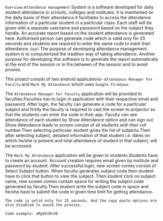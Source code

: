`Overview`
`Attendance management` System is a software developed for daily student attendance in schools, colleges and institutes. It is maintained on the daily basis of their attendance.It facilitates to access the attendance information of a particular student in a particular class. Each staff will be given with a separate username and password based on the subject they handle. An accurate report based on the student attendance is generated here. Authorised person can generate code which is valid only for 25 seconds and students are required to enter the same code to mark their attendance.
`Goal`
The purpose of developing attendance management system is to computerized the tradition way of taking attendance. Another purpose for developing this software is to generate the report automatically at the end of the session or in the between of the session and to avoid proxies.

This project consist of two android applications- `Attendance Manager For Faculty` and `Mark My Attendance` which uses `Google Firebase`.

The `Attendance Manager For Faculty` application will be provided to faculties.Faculties has to login in application with their respective email and password.
After login, the faculty can generate a code for a particular subject and firstly the faculty is required to cast the screen to projector so that the students can enter the code in their app.
Faculty can see attendance of each student by Show Attendance option and can sign out. Show Attendance leads to screen consist of all students with their roll number.Then selecting particular student gives the list of subjects.Then after selecting subject, detailed information of that student i.e. dates on which he/she is present and total attendance of student in that subject, will be accessed.

The `Mark My Attendance` application will be given to students.Students have to create an account.
Account creation requires email given by institute and password by student.
After successful login, new screen comes consist of Select Subject button. When faculty generates subject code then student have to click that button to view the subject.
 Then student click on subject name, new screen comes contain space for writing the subject code generated by faculty.Then student write the subject code in space and he/she have to submit the code in given time limit for getting attendance.

`The code is valid only for 25 seconds. And the copy paste options are also disabled to avoid the proxies.`

`Code example: aRg45vRx3D `

